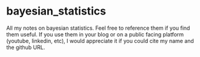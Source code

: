 # bayesian_statistics
All my notes on bayesian statistics. Feel free to reference them if you find them useful. If you use them in your blog or on a public facing platform (youtube, linkedin, etc), I would appreciate it if you could cite my name and the github URL.

